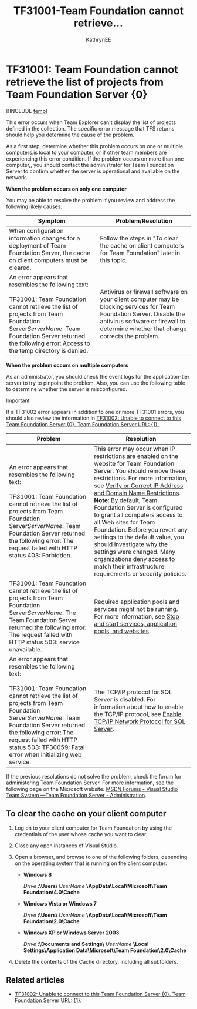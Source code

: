 ﻿---
title: TF31001-Team Foundation cannot retrieve...
titleSuffix: Azure DevOps & TFS
description: Occurs when Team Explorer can't display the list of projects defined on a Team Foundation Server. 
ms.technology: devops-agile
ms.assetid: a8f6ad82-e1e0-4659-8e97-c88ece4c23f5
ms.author: kaelli
author: KathrynEE
ms.topic: Troubleshooting
ms.date: 01/20/2017
---

# TF31001: Team Foundation cannot retrieve the list of projects from Team Foundation Server {0}

[!INCLUDE [temp](../../includes/version-vsts-tfs-all-versions.md)]

This error occurs when Team Explorer can't display the list of projects defined in the collection. The specific error message that TFS returns should help you determine the cause of the problem.

As a first step, determine whether this problem occurs on one or multiple computers.is local to your computer, or if other team members are experiencing this error condition. If the problem occurs on more than one computer,, you should contact the administrator for Team Foundation Server to confirm whether the server is operational and available on the network.

**When the problem occurs on only one computer**

You may be able to resolve the problem if you review and address the following likely causes:

| Symptom                                                                                                                                                                                                                                                             | Problem/Resolution                                                                                                                                                                                            |
| ------------------------------------------------------------------------------------------------------------------------------------------------------------------------------------------------------------------------------------------------------------------- | ------------------------------------------------------------------------------------------------------------------------------------------------------------------------------------------------------------- |
| When configuration information changes for a deployment of Team Foundation Server, the cache on client computers must be cleared.                                                                                                                                   | Follow the steps in "To clear the cache on client computers for Team Foundation" later in this topic.                                                                                                         |
| An error appears that resembles the following text:<br /><br /> TF31001: Team Foundation cannot retrieve the list of projects from Team Foundation Server*ServerName*. Team Foundation Server returned the following error: Access to the temp directory is denied. | Antivirus or firewall software on your client computer may be blocking services for Team Foundation Server. Disable the antivirus software or firewall to determine whether that change corrects the problem. |

**When the problem occurs on multiple computers**

As an administrator, you should check the event logs for the application-tier server to try to pinpoint the problem. Also, you can use the following table to determine whether the server is misconfigured.

> [!IMPORTANT]  
> If a TF31002 error appears in addition to one or more TF31001 errors, you should also review the information in [TF31002: Unable to connect to this Team Foundation Server {0}. Team Foundation Server URL: {1}.](tf31002-unable-connect-tfs.md).

| Problem                                                                                                                                                                                                                                                                                                                  | Resolution                                                                                                                                                                                                                                                                                                                                                                                                                                                                                                                                                                                                                |
| ------------------------------------------------------------------------------------------------------------------------------------------------------------------------------------------------------------------------------------------------------------------------------------------------------------------------ | ------------------------------------------------------------------------------------------------------------------------------------------------------------------------------------------------------------------------------------------------------------------------------------------------------------------------------------------------------------------------------------------------------------------------------------------------------------------------------------------------------------------------------------------------------------------------------------------------------------------------- |
| An error appears that resembles the following text:<br /><br /> TF31001: Team Foundation cannot retrieve the list of projects from Team Foundation Server*ServerName*. Team Foundation Server returned the following error: The request failed with HTTP status 403: Forbidden.                                          | This error may occur when IP restrictions are enabled on the website for Team Foundation Server. You should remove these restrictions. For more information, see [Verify or Correct IP Address and Domain Name Restrictions](https://msdn.microsoft.com/library/bb909653.aspx). **Note:** By default, Team Foundation Server is configured to grant all computers access to all Web sites for Team Foundation. Before you revert any settings to the default value, you should investigate why the settings were changed. Many organizations deny access to match their infrastructure requirements or security policies. |
| TF31001: Team Foundation cannot retrieve the list of projects from Team Foundation Server*ServerName*. The Team Foundation Server returned the following error: The request failed with HTTP status 503: service unavailable.                                                                                            | Required application pools and services might not be running. For more information, see [Stop and start services, application pools, and websites](/azure/devops/server/admin/stop-start-services-pools).                                                                                                                                                                                                                                                                                                                                                                                                                 |
| An error appears that resembles the following text:<br /><br /> TF31001: Team Foundation cannot retrieve the list of projects from Team Foundation Server*ServerName*. Team Foundation Server returned the following error: The request failed with HTTP status 503: TF30059: Fatal error when initializing web service. | The TCP/IP protocol for SQL Server is disabled. For information about how to enable the TCP/IP protocol, see [Enable TCP/IP Network Protocol for SQL Server](https://technet.microsoft.com/library/hh231672%28v=sql.110%29.aspx).                                                                                                                                                                                                                                                                                                                                                                                         |

If the previous resolutions do not solve the problem, check the forum for administering Team Foundation Server. For more information, see the following page on the Microsoft website: [MSDN Forums - Visual Studio Team System &mdash;Team Foundation Server - Administration](https://go.microsoft.com/fwlink/?LinkId=54490).

<a name="clearcache"></a>

## To clear the cache on your client computer

1.  Log on to your client computer for Team Foundation by using the credentials of the user whose cache you want to clear.

2.  Close any open instances of Visual Studio.

3.  Open a browser, and browse to one of the following folders, depending on the operating system that is running on the client computer:

    - **Windows 8**

      _Drive_ **:\Users\\** _UserName_ **\AppData\Local\Microsoft\Team Foundation\4.0\Cache**

    - **Windows Vista or Windows 7**

      _Drive_ **:\Users\\** _UserName_ **\AppData\Local\Microsoft\Team Foundation\2.0\Cache**

    - **Windows XP or Windows Server 2003**

      _Drive_ **:\Documents and Settings\\** _UserName_ **\Local Settings\Application Data\Microsoft\Team Foundation\2.0\Cache**

4.  Delete the contents of the Cache directory, including all subfolders.

## Related articles

- [TF31002: Unable to connect to this Team Foundation Server {0}. Team Foundation Server URL: {1}.](tf31002-unable-connect-tfs.md)
